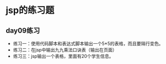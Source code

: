 jsp的练习题
==

## day09练习
* 练习一：使用代码脚本和表达式脚本输出一个5*5的表格，而且要隔行变色。
* 练习二：在jsp中输出九九乘法口诀表（输出在页面）
* 练习三：jsp输出一个表格，里面有20个学生信息。